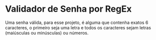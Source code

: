 # Validador de Senha por RegEx

Uma senha válida, para esse projeto, é alguma que contenha exatos 6 caracteres, o primeiro seja uma letra e todos os caracteres sejam letras (maiúsculas ou minúsculas) ou números.